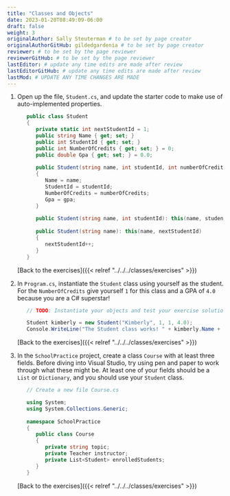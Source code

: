 ```yaml
---
title: "Classes and Objects"
date: 2023-01-20T08:49:09-06:00
draft: false
weight: 3
originalAuthor: Sally Steuterman # to be set by page creator
originalAuthorGitHub: gildedgardenia # to be set by page creator
reviewer: # to be set by the page reviewer
reviewerGitHub: # to be set by the page reviewer
lastEditor: # update any time edits are made after review
lastEditorGitHub: # update any time edits are made after review
lastMod: # UPDATE ANY TIME CHANGES ARE MADE
---
```


1. Open up the file, `Student.cs`, and update the starter code to make use of auto-implemented properties.

   ```csharp {linenos=table}
      public class Student
      {
         private static int nextStudentId = 1;
         public string Name { get; set; }
         public int StudentId { get; set; }
         public int NumberOfCredits { get; set; } = 0;
         public double Gpa { get; set; } = 0.0;
         
         public Student(string name, int studentId, int numberOfCredits, double gpa)
         {
            Name = name;
            StudentId = studentId;
            NumberOfCredits = numberOfCredits;
            Gpa = gpa;
         }
         
         public Student(string name, int studentId): this(name, studentId, 0, 0) { }
         
         public Student(string name): this(name, nextStudentId)
         {
            nextStudentId++;
         }
      }
   ```

   [Back to the exercises]({{< relref "../../../classes/exercises" >}})

2. In `Program.cs`, instantiate the `Student` class using yourself as the student. For the
   `NumberOfCredits` give yourself `1` for this class and a GPA of `4.0`
   because you are a C# superstar!

   ```csharp {linenos=table}
      // TODO: Instantiate your objects and test your exercise solutions with print statements here.

      Student kimberly = new Student("Kimberly", 1, 1, 4.0);
      Console.WriteLine("The Student class works! " + kimberly.Name + " is a student!");
   ```

   [Back to the exercises]({{< relref "../../../classes/exercises" >}}) 

3. In the `SchoolPractice` project, create a class `Course` with at least three
   fields. Before diving into Visual Studio, try using pen and paper to work through
   what these might be. At least one of your fields should be a `List`
   or `Dictionary`, and you should use your `Student` class.

   ```csharp {linenos = table}
      // Create a new file Course.cs

      using System;
      using System.Collections.Generic;
      
      namespace SchoolPractice
      {
         public class Course
         {
            private string topic;
            private Teacher instructor;
            private List<Student> enrolledStudents;
         }
      }
   ```

   [Back to the exercises]({{< relref "../../../classes/exercises" >}})


